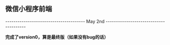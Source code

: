 ## 微信小程序前端

--------------------------------------- May 2nd ---------------------------------------

**完成了version0，算是最终版（如果没有bug的话）** 



